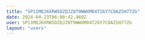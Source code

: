 ```yaml
---
title: "SP11MQJ6XRW5DZQJZ8T9WWXM04T26Y7C8AZSH77ZG"
date: 2024-04-23T06:00:42.460Z
user: SP11MQJ6XRW5DZQJZ8T9WWXM04T26Y7C8AZSH77ZG
layout: "users"
---
```

    